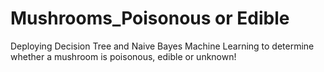 # Mushrooms_Poisonous or Edible
 Deploying Decision Tree and Naive Bayes Machine Learning to determine whether a mushroom is poisonous, edible or unknown!
